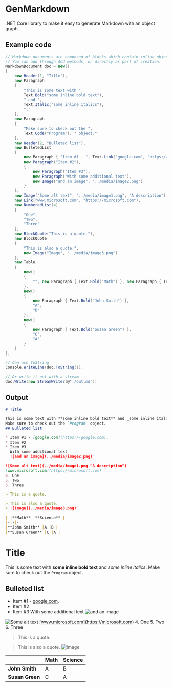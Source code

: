 # GenMarkdown

.NET Core library to make it easy to generate Markdown with an object graph.

## Example code

```csharp
// Markdown documents are composed of blocks which contain inline objects.
// You can add through Add methods, or directly as part of creation.
MarkdownDocument doc = new()
{
    new Header(1, "Title"),
    new Paragraph
    {
        "This is some text with ",
        Text.Bold("some inline bold text"),
        " and ",
        Text.Italic("some inline italics"),
        "."
    },
    new Paragraph
    {
        "Make sure to check out the ",
        Text.Code("Program"), " object."
    },
    new Header(2, "Bulleted list"),
    new BulletedList
    {
        new Paragraph { "Item #1 - ", Text.Link("google.com", "https://google.com"), "." },
        new Paragraph("Item #2"),
        {
            new Paragraph("Item #3"),
            new Paragraph("With some additional text"),
            new Image("and an image", "../media/image2.png")
        }
    },
    new Image("Some alt text", "../media/image1.png", "A description"),
    new Link("www.microsoft.com", "https://microsoft.com"),
    new NumberedList(4)
    {
        "One",
        "Two",
        "Three"
    },
    new BlockQuote("This is a quote."),
    new BlockQuote
    {
        "This is also a quote.",
        new Image("Image", "../media/image3.png")
    },
    new Table
    {
        new()
        {
            "", new Paragraph { Text.Bold("Math") }, new Paragraph { Text.Bold("Science") },
        },
        new()
        {
            new Paragraph { Text.Bold("John Smith") },
            "A",
            "B"
        },
        new()
        {
            new Paragraph { Text.Bold("Susan Green") },
            "C",
            "A"
        }
    }
};

// Can use ToString
Console.WriteLine(doc.ToString());

// Or write it out with a stream
doc.Write(new StreamWriter(@"./out.md"))
```

## Output

```markdown
# Title

This is some text with **some inline bold text** and _some inline italics_.
Make sure to check out the `Program` object.
## Bulleted list

* Item #1 - [google.com](https://google.com).
* Item #2
* Item #3
  With some additional text
  ![and an image](../media/image2.png)

![Some alt text](../media/image1.png "A description")
[www.microsoft.com](https://microsoft.com)
4. One
5. Two
6. Three

> This is a quote.

> This is also a quote.
> ![Image](../media/image3.png)

| |**Math** |**Science** |
|-|-|-|
|**John Smith** |A |B |
|**Susan Green** |C |A |
```

# Title

This is some text with **some inline bold text** and _some inline italics_.
Make sure to check out the `Program` object.
## Bulleted list

* Item #1 - [google.com](https://google.com).
* Item #2
* Item #3
  With some additional text
  ![and an image](../media/image2.png)

![Some alt text](../media/image1.png "A description")
[www.microsoft.com](https://microsoft.com)
4. One
5. Two
6. Three

> This is a quote.

> This is also a quote.
> ![Image](../media/image3.png)

| |**Math** |**Science** |
|-|-|-|
|**John Smith** |A |B |
|**Susan Green** |C |A |